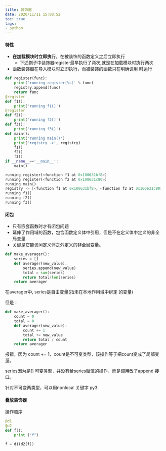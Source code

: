 ```yaml
---
title: 装饰器
date: 2020/11/11 15:08:52
toc: true
tags:
- python
---
```





#### 特性

* **在加载模块时立即执**行，在被装饰的函数定义之后立即执行
  * 下述例子中装饰器register最早执行了两次,就是在加载模块时执行两次
* 函数装饰器在导入模块时立即执行，而被装饰的函数只在明确调用
时运行

```python
def register(func):
    print('running register(%s)' % func)
    registry.append(func) 
    return func
@register 
def f1():
    print('running f1()')
@register
def f2():
	print('running f2()')
def f3(): 
	print('running f3()')
def main():
    print('running main()')
    print('registry ->', registry)
    f1()
    f2()
    f3()
if __name__=='__main__':
	main()

running register(<function f1 at 0x100631bf8>)
running register(<function f2 at 0x100631c80>)
running main()
registry -> [<function f1 at 0x100631bf8>, <function f2 at 0x100631c80>]
running f1()
running f2()
running f3()
```



#### 闭包
* 只有嵌套函数时才有闭包问题
* 延伸了作用域的函数，包含函数定义体中引用，但是不在定义体中定义的非全局变量
* 关键是它能访问定义体之外定义的非全局变量。

```python
def make_averager():
    series = []
    def averager(new_value):
        series.append(new_value)
        total = sum(series)
        return total/len(series)
	return averager
```

在averager中, series是自由变量(指未在本地作用域中绑定 的变量)

但是：

```python
def make_averager():
    count = 0
    total = 0
    def averager(new_value):
        count += 1
        total += new_value
        return total / count
    return averager
```

报错，因为 count += 1，count是不可变类型，该操作等于把count变成了局部变量。

series因为是[] 可变类型，并没有给series赋值的操作，而是调用改了append 接口。

针对不可变两类型，可以用nonlocal 关键字 py3

#### 叠放装饰器

操作顺序

```python
@d1
@d2
def f():
	print ("f")

f = d1(d2(f))
```

